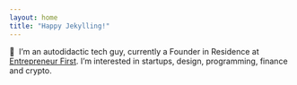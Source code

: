 ```yaml
---
layout: home
title: "Happy Jekylling!"
---
```


👋 &nbsp;I’m an autodidactic tech guy, currently a Founder in Residence at [Entrepreneur First](https://www.joinef.com/). I’m interested in startups, design, programming, finance and crypto.
